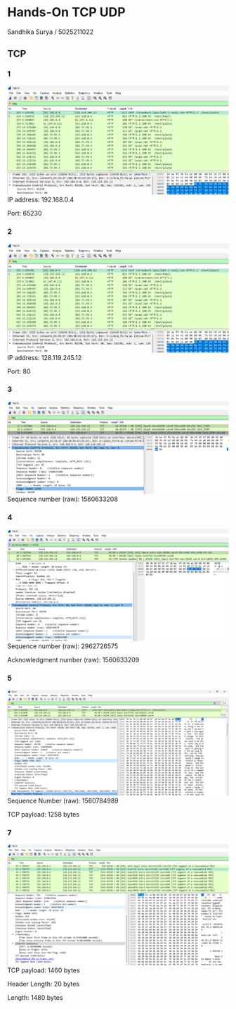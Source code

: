 # Hands-On TCP UDP
Sandhika Surya / 5025211022
## TCP
### 1
![alt text](https://github.com/Sandhika21/Jarkom/blob/main/hands-on/1.png)
IP address: 192.168.0.4	

Port: 65230
### 2
![alt text](https://github.com/Sandhika21/Jarkom/blob/main/hands-on/1.png)
IP address: 128.119.245.12

Port: 80
### 3
![alt text](https://github.com/Sandhika21/Jarkom/blob/main/hands-on/3.png)
Sequence number (raw): 1560633208
### 4
![alt text](https://github.com/Sandhika21/Jarkom/blob/main/hands-on/4.png)
Sequence number (raw): 2962726575

Acknowledgment number (raw): 1560633209
### 5
![alt text](https://github.com/Sandhika21/Jarkom/blob/main/hands-on/5.png)
Sequence Number (raw): 1560784989

TCP payload: 1258 bytes
### 7
![alt text](https://github.com/Sandhika21/Jarkom/blob/main/hands-on/7.png)
TCP payload: 1460 bytes

Header Length: 20 bytes 

Length: 1480 bytes
